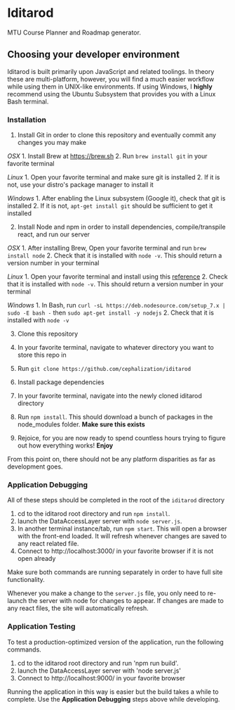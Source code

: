 # Iditarod
MTU Course Planner and Roadmap generator.

## Choosing your developer environment
Iditarod is built primarily upon JavaScript and related toolings. 
In theory these are multi-platform, however, you will find a much easier workflow while using them in UNIX-like environments.
If using Windows, I __highly__ recommend using the Ubuntu Subsystem that provides you with a Linux Bash terminal.

### Installation
1. Install Git in order to clone this repository and eventually commit any changes you may make

  _OSX_
    1. Install Brew at https://brew.sh
    2. Run `brew install git` in your favorite terminal
    
  _Linux_
    1. Open your favorite terminal and make sure git is installed
    2. If it is not, use your distro's package manager to install it
    
  _Windows_
    1. After enabling the Linux subsystem (Google it), check that git is installed
    2. If it is not, `apt-get install git` should be sufficient to get it installed
    
2. Install Node and npm in order to install dependencies, compile/transpile react, and run our server
  
  _OSX_
    1. After installing Brew, Open your favorite terminal and run `brew install node`
    2. Check that it is installed with `node -v`. This should return a version number in your terminal
  
  _Linux_
    1. Open your favorite terminal and install using this [reference](https://nodejs.org/en/download/package-manager/)
    2. Check that it is installed with `node -v`. This should return a version number in your terminal
    
  _Windows_
    1. In Bash, run `curl -sL https://deb.nodesource.com/setup_7.x | sudo -E bash -` then `sudo apt-get install -y nodejs`
    2. Check that it is installed with `node -v`
    
3. Clone this repository
  1. In your favorite terminal, navigate to whatever directory you want to store this repo in
  2. Run `git clone https://github.com/cephalization/iditarod`
  
4. Install package dependencies
  1. In your favorite terminal, navigate into the newly cloned iditarod directory
  2. Run `npm install`. This should download a bunch of packages in the node_modules folder. __Make sure this exists__
  
5. Rejoice, for you are now ready to spend countless hours trying to figure out how everything works! __Enjoy__ 

From this point on, there should not be any platform disparities as far as development goes.

### Application Debugging
All of these steps should be completed in the root of the `iditarod` directory

1. cd to the iditarod root directory and run `npm install`.
2. launch the DataAccessLayer server with `node server.js`.
3. In another terminal instance/tab, run `npm start`. This will open a browser with the front-end loaded. It will refresh whenever changes are saved to any react related file.
4. Connect to http://localhost:3000/ in your favorite browser if it is not open already

Make sure both commands are running separately in order to have full site functionality.

Whenever you make a change to the `server.js` file, you only need to re-launch the server with node for changes to appear.
If changes are made to any react files, the site will automatically refresh.

### Application Testing
To test a production-optimized version of the application, run the following commands.
1. cd to the iditarod root directory and run 'npm run build'.
2. launch the DataAccessLayer server with 'node server.js'
3. Connect to http://localhost:9000/ in your favorite browser

Running the application in this way is easier but the build takes a while to complete. Use the __Application Debugging__ steps above while developing.
